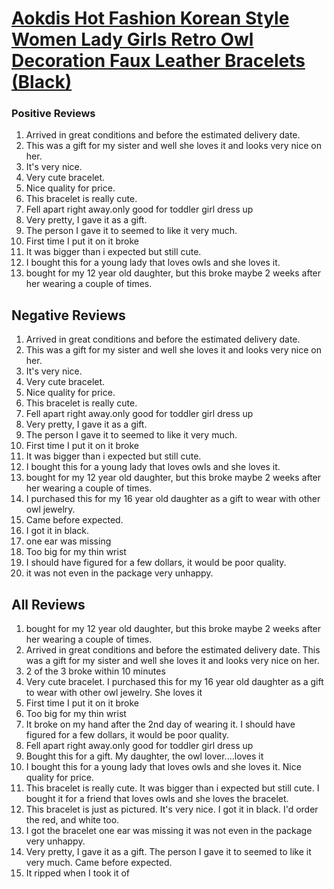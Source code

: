 # [Aokdis Hot Fashion Korean Style Women Lady Girls Retro Owl Decoration Faux Leather Bracelets (Black)](https://products.checkmycream.com/products/Aokdis-Hot-Fashion-Korean-Style-Women-Lady-Girls-Retro-Owl-Decoration-Faux-Leather-Bracelets-(Black).html)

### Positive Reviews

<ol>
      <li>Arrived in great conditions and before the estimated delivery date.</li>
      <li>This was a gift for my sister and well she loves it and looks very nice on her.</li>
      <li>It&#x27;s very nice.</li>
      <li>Very cute bracelet.  </li>
      <li>Nice quality for price.</li>
      <li>This bracelet is really cute.</li>
      <li>Fell apart right away.only good for toddler girl dress up</li>
      <li>Very pretty,  I gave it as a gift.  </li>
      <li>The person I gave it to seemed to like it very much.  </li>
      <li>First time I put it on it broke</li>
      <li>It was bigger than i expected  but still cute.</li>
      <li>I bought this for a young lady that loves owls and she loves it.</li>
      <li>bought for my 12 year old daughter, but this broke maybe 2 weeks after her wearing a couple of times.</li>
</ol>


<h2>Negative Reviews</h2>
<ol>
<li> Arrived in great conditions and before the estimated delivery date.</li>
<li> This was a gift for my sister and well she loves it and looks very nice on her.</li>
<li> It&#x27;s very nice.</li>
<li> Very cute bracelet.  </li>
<li> Nice quality for price.</li>
<li> This bracelet is really cute.</li>
<li> Fell apart right away.only good for toddler girl dress up</li>
<li> Very pretty,  I gave it as a gift.  </li>
<li> The person I gave it to seemed to like it very much.  </li>
<li> First time I put it on it broke</li>
<li> It was bigger than i expected  but still cute.</li>
<li> I bought this for a young lady that loves owls and she loves it.</li>
<li> bought for my 12 year old daughter, but this broke maybe 2 weeks after her wearing a couple of times.</li>
<li> I purchased this for my 16 year old daughter as a gift to wear with other owl jewelry.  </li>
<li> Came before expected.</li>
<li> I got it in black.</li>
<li> one ear was missing</li>
<li> Too big for my thin wrist</li>
<li> I should have figured for a few dollars, it would be poor quality.</li>
<li> it was not even in the package very unhappy.</li>
</ol>

<h2>All Reviews</h2>

<ol>
    <li> bought for my 12 year old daughter, but this broke maybe 2 weeks after her wearing a couple of times.</li>
    <li> Arrived in great conditions and before the estimated delivery date. This was a gift for my sister and well she loves it and looks very nice on her.</li>
    <li> 2 of the 3 broke within 10 minutes</li>
    <li> Very cute bracelet.  I purchased this for my 16 year old daughter as a gift to wear with other owl jewelry.  She loves it</li>
    <li> First time I put it on it broke</li>
    <li> Too big for my thin wrist</li>
    <li> It broke on my hand after the 2nd day of wearing it. I should have figured for a few dollars, it would be poor quality.</li>
    <li> Fell apart right away.only good for toddler girl dress up</li>
    <li> Bought this for a gift. My daughter, the owl lover....loves it</li>
    <li> I bought this for a young lady that loves owls and she loves it. Nice quality for price.</li>
    <li> This bracelet is really cute. It was bigger than i expected  but still cute. I bought it for a friend that loves owls and she loves the bracelet.</li>
    <li> This bracelet is just as pictured. It&#x27;s very nice. I got it in black. I&#x27;d order the red, and white too.</li>
    <li> I got the bracelet one ear was missing it was not even in the package very unhappy.</li>
    <li> Very pretty,  I gave it as a gift.  The person I gave it to seemed to like it very much.  Came before expected.</li>
    <li> It ripped when I took it of</li>
</ol>




